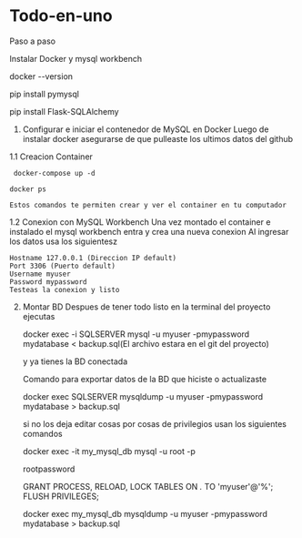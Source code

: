 # Todo-en-uno

Paso a paso

Instalar Docker y mysql workbench

docker --version

pip install pymysql

pip install Flask-SQLAlchemy



1. Configurar e iniciar el contenedor de MySQL en Docker
Luego de instalar docker asegurarse de que pulleaste los ultimos datos del github

 1.1 Creacion Container

     docker-compose up -d
      
    docker ps
    
    Estos comandos te permiten crear y ver el container en tu computador
 1.2 Conexion con MySQL Workbench
    Una vez montado el container e instalado el mysql workbench entra y crea una nueva conexion
    Al ingresar los datos usa los siguientesz

    Hostname 127.0.0.1 (Direccion IP default)
    Port 3306 (Puerto default)
    Username myuser
    Password mypassword
    Testeas la conexion y listo
2. Montar BD 
    Despues de tener todo listo en la terminal del proyecto ejecutas

    docker exec -i SQLSERVER mysql -u myuser -pmypassword mydatabase < backup.sql(El archivo estara en el git del proyecto)

    y ya tienes la BD conectada

    Comando para exportar datos de la BD que hiciste o actualizaste
    
    docker exec SQLSERVER mysqldump -u myuser -pmypassword mydatabase > backup.sql

    si no los deja editar cosas por cosas de privilegios usan los siguientes comandos


    docker exec -it my_mysql_db mysql -u root -p
    
    rootpassword 
    
    GRANT PROCESS, RELOAD, LOCK TABLES ON *.* TO 'myuser'@'%';
    FLUSH PRIVILEGES;
    
    docker exec my_mysql_db mysqldump -u myuser -pmypassword mydatabase > backup.sql



